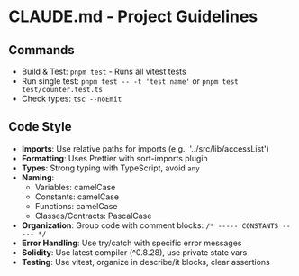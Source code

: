 # CLAUDE.md - Project Guidelines

## Commands

- Build & Test: `pnpm test` - Runs all vitest tests
- Run single test: `pnpm test -- -t 'test name'` or `pnpm test test/counter.test.ts`
- Check types: `tsc --noEmit`

## Code Style

- **Imports**: Use relative paths for imports (e.g., '../src/lib/accessList')
- **Formatting**: Uses Prettier with sort-imports plugin
- **Types**: Strong typing with TypeScript, avoid `any`
- **Naming**:
  - Variables: camelCase
  - Constants: camelCase
  - Functions: camelCase
  - Classes/Contracts: PascalCase
- **Organization**: Group code with comment blocks: `/* ----- CONSTANTS ----- */`
- **Error Handling**: Use try/catch with specific error messages
- **Solidity**: Use latest compiler (^0.8.28), use private state vars
- **Testing**: Use vitest, organize in describe/it blocks, clear assertions
